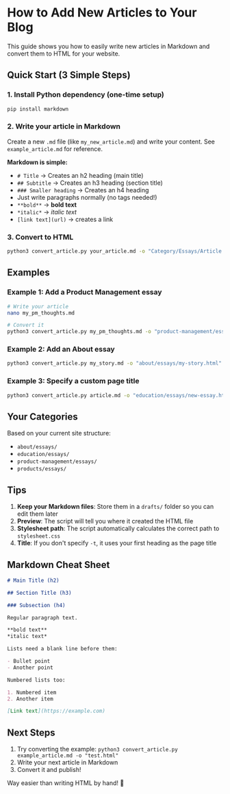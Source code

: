 # How to Add New Articles to Your Blog

This guide shows you how to easily write new articles in Markdown and convert them to HTML for your website.

## Quick Start (3 Simple Steps)

### 1. Install Python dependency (one-time setup)
```bash
pip install markdown
```

### 2. Write your article in Markdown
Create a new `.md` file (like `my_new_article.md`) and write your content. See `example_article.md` for reference.

**Markdown is simple:**
- `# Title` → Creates an h2 heading (main title)
- `## Subtitle` → Creates an h3 heading (section title)
- `### Smaller heading` → Creates an h4 heading
- Just write paragraphs normally (no tags needed!)
- `**bold**` → **bold text**
- `*italic*` → *italic text*
- `[link text](url)` → creates a link

### 3. Convert to HTML
```bash
python3 convert_article.py your_article.md -o "Category/Essays/Article title.html"
```

## Examples

### Example 1: Add a Product Management essay
```bash
# Write your article
nano my_pm_thoughts.md

# Convert it
python3 convert_article.py my_pm_thoughts.md -o "product-management/essays/my-pm-thoughts.html"
```

### Example 2: Add an About essay
```bash
python3 convert_article.py my_story.md -o "about/essays/my-story.html"
```

### Example 3: Specify a custom page title
```bash
python3 convert_article.py article.md -o "education/essays/new-essay.html" -t "Custom Page Title"
```

## Your Categories

Based on your current site structure:
- `about/essays/`
- `education/essays/`
- `product-management/essays/`
- `products/essays/`

## Tips

1. **Keep your Markdown files**: Store them in a `drafts/` folder so you can edit them later
2. **Preview**: The script will tell you where it created the HTML file
3. **Stylesheet path**: The script automatically calculates the correct path to `stylesheet.css`
4. **Title**: If you don't specify `-t`, it uses your first heading as the page title

## Markdown Cheat Sheet

```markdown
# Main Title (h2)

## Section Title (h3)

### Subsection (h4)

Regular paragraph text.

**bold text**
*italic text*

Lists need a blank line before them:

- Bullet point
- Another point

Numbered lists too:

1. Numbered item
2. Another item

[Link text](https://example.com)
```

## Next Steps

1. Try converting the example: `python3 convert_article.py example_article.md -o "test.html"`
2. Write your next article in Markdown
3. Convert it and publish!

Way easier than writing HTML by hand! 🎉
